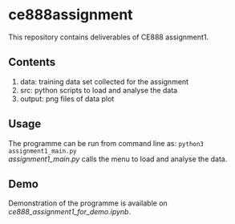 # ce888assignment
This repository contains deliverables of CE888 assignment1. <br>

## Contents
1. data: training data set collected for the assignment
2. src: python scripts to load and analyse the data
3. output: png files of data plot

## Usage
The programme can be run from command line as:
 `python3 assignment1_main.py`
<br>
*assignment1_main.py* calls the menu to load and analyse the data.

## Demo
Demonstration of the programme is available on *ce888_assignment1_for_demo.ipynb*.
